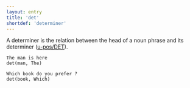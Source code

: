 ```yaml
---
layout: entry
title: 'det'
shortdef: 'determiner'
---
```


A determiner is the relation between the head of a noun phrase and its
determiner ([u-pos/DET]()).

~~~ sdparse
The man is here
det(man, The)
~~~

~~~ sdparse
Which book do you prefer ?
det(book, Which)
~~~
